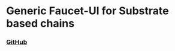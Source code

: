 # Generic Faucet-UI for Substrate based chains

### [GitHub](https://github.com/paritytech/polkadot-testnet-faucet)
